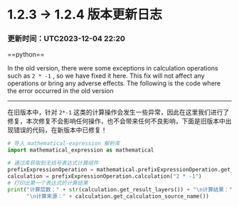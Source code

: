 # 1.2.3 -> 1.2.4 版本更新日志

### 更新时间：UTC2023-12-04 22:20

==python==

In the old version, there were some exceptions in calculation operations such as `2 * -1` , so we have fixed it here.
This fix will not affect any operations or bring any adverse effects. The following is the code where the error occurred
in the old version

----

在旧版本中，针对 `2*-1` 这类的计算操作会发生一些异常，因此在这里我们进行了修复，本次修复不会影响任何操作，也不会带来任何不良影响，下面是旧版本中出现错误的代码，在新版本中已修复！

```python
# 导入 mathematical-expression 解析库
import mathematical_expression as mathematical

# 通过库获取到无括号表达式计算组件
prefixExpressionOperation = mathematical.prefixExpressionOperation.get_instance("prefixExpressionOperation")
calculation = prefixExpressionOperation.calculation("2 * -1")
# 打印出第一个表达式的计算结果
print("计算层数：" + str(calculation.get_result_layers()) + "\n计算结果：" + str(calculation.get_result()) +
      "\n计算来源：" + calculation.get_calculation_source_name())
```

